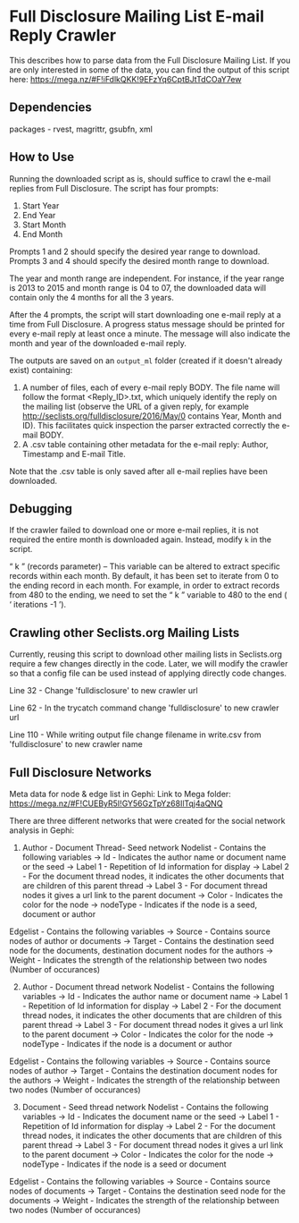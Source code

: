 # Full Disclosure Mailing List E-mail Reply Crawler

This describes how to parse data from the Full Disclosure Mailing List. If you are only interested in some of the data, you can find the output of this script here: https://mega.nz/#F!iFdlkQKK!9EFzYq6CptBJtTdCOaY7ew

## Dependencies 

packages - rvest, magrittr, gsubfn, xml

## How to Use 

Running the downloaded script as is, should suffice to crawl the e-mail replies from Full Disclosure. The script has four prompts: 

 1. Start Year 
 2. End Year
 3. Start Month
 4. End Month
 
Prompts 1 and 2 should specify the desired year range to download.
Prompts 3 and 4 should specify the desired month range to download. 

The year and month range are independent. For instance, if the year range is 2013 to 2015 and month range is 04 to 07, the downloaded data will contain only the 4 months for all the 3 years. 

After the 4 prompts, the script will start downloading one e-mail reply at a time from Full Disclosure. A progress status message should be printed for every e-mail reply at least once a minute. The message will also indicate the month and year of the downloaded e-mail reply. 

The outputs are saved on an `output_ml` folder (created if it doesn't already exist) containing: 

 1. A number of files, each of every e-mail reply BODY. The file name will follow the format <Year>_<Month>_<Reply_ID>.txt, which uniquely identify the reply on the mailing list (observe the URL of a given reply, for example http://seclists.org/fulldisclosure/2016/May/0 contains Year, Month and ID). This facilitates quick inspection the parser extracted correctly the e-mail BODY.  
 2. A .csv table containing other metadata for the e-mail reply: Author, Timestamp and E-mail Title. 


Note that the .csv table is only saved after all e-mail replies have been downloaded.  

## Debugging 

If the crawler failed to download one or more e-mail replies, it is not required the entire month is downloaded again. Instead, modify `k` in the script. 

“ k ” (records parameter) – This variable can be altered to extract specific records within each month. By default, it has been set to iterate from 0 to the ending record in each month. For example, in order to extract records from 480 to the ending, we need to set the “ k ” variable to 480 to the end ( ‘ iterations -1 ’).

## Crawling other Seclists.org Mailing Lists 

Currently, reusing this script to download other mailing lists in Seclists.org require a few changes directly in the code. Later, we will modify the crawler so that a config file can be used instead of applying directly code changes. 

Line 32 - Change 'fulldisclosure' to new crawler url

Line 62 - In the trycatch command change 'fulldisclosure' to new crawler url

Line 110 - While writing output file change filename in write.csv from 'fulldisclosure' to new crawler name

## Full Disclosure Networks 

Meta data for node & edge list in Gephi: Link to Mega folder: https://mega.nz/#F!CUEByR5I!GY56GzTpYz68IlTqj4aQNQ

There are three different networks that were created for the social network analysis in Gephi:

1. Author - Document Thread- Seed network
Nodelist - Contains the following variables -> Id - Indicates the author name or document name or the seed -> Label 1 - Repetition of Id information for display -> Label 2 - For the document thread nodes, it indicates the other documents that are children of this parent thread -> Label 3 - For document thread nodes it gives a url link to the parent document -> Color - Indicates the color for the node -> nodeType - Indicates if the node is a seed, document or author

Edgelist - Contains the following variables -> Source - Contains source nodes of author or documents -> Target - Contains the destination seed node for the documents, destination document nodes for the authors -> Weight - Indicates the strength of the relationship between two nodes (Number of occurances)

2. Author - Document thread network
Nodelist - Contains the following variables -> Id - Indicates the author name or document name -> Label 1 - Repetition of Id information for display -> Label 2 - For the document thread nodes, it indicates the other documents that are children of this parent thread -> Label 3 - For document thread nodes it gives a url link to the parent document -> Color - Indicates the color for the node -> nodeType - Indicates if the node is a document or author

Edgelist - Contains the following variables -> Source - Contains source nodes of author -> Target - Contains the destination document nodes for the authors -> Weight - Indicates the strength of the relationship between two nodes (Number of occurances)

3. Document - Seed thread network
Nodelist - Contains the following variables -> Id - Indicates the document name or the seed -> Label 1 - Repetition of Id information for display -> Label 2 - For the document thread nodes, it indicates the other documents that are children of this parent thread -> Label 3 - For document thread nodes it gives a url link to the parent document -> Color - Indicates the color for the node -> nodeType - Indicates if the node is a seed or document

Edgelist - Contains the following variables -> Source - Contains source nodes of documents -> Target - Contains the destination seed node for the documents -> Weight - Indicates the strength of the relationship between two nodes (Number of occurances)
